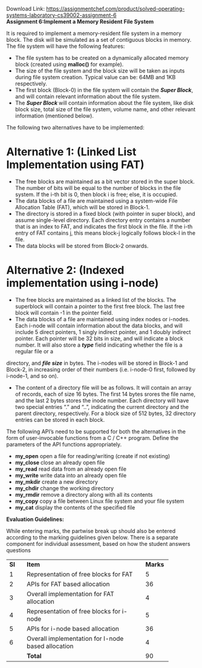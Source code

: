 Download Link: https://assignmentchef.com/product/solved-operating-systems-laboratory-cs39002-assignment-6
<br>
<strong>Assignment 6:Implement a Memory Resident File System</strong>

It is required to implement a memory-resident file system in a memory block. The disk will be simulated as a set of contiguous blocks in memory. The file system will have the following features:

<ul>

 <li>The file system has to be created on a dynamically allocated memory block (created using <strong>malloc()</strong> for example).</li>

 <li>The size of the file system and the block size will be taken as inputs during file system creation. Typical value can be: 64MB and 1KB respectively.</li>

 <li>The first block (Block-0) in the file system will contain the <strong><em>Super Block</em></strong>, and will contain relevant information about the file system.</li>

 <li>The <strong><em>Super Block </em></strong>will contain information about the file system, like disk block size, total size of the file system, volume name, and other relevant information (mentioned below).</li>

</ul>

The following two alternatives have to be implemented:

<h1>Alternative 1: (Linked List Implementation using FAT)</h1>

<ul>

 <li>The free blocks are maintained as a bit vector stored in the super block. The number of bits will be equal to the number of blocks in the file system. If the i-th bit is 0, then block i is free; else, it is occupied.</li>

 <li>The data blocks of a file are maintained using a system-wide File Allocation Table (FAT), which will be stored in Block-1.</li>

 <li>The directory is stored in a fixed block (with pointer in super block), and assume single-level directory. Each directory entry contains a number that is an index to FAT, and indicates the first block in the file. If the i-th entry of FAT contains j, this means block-j logically follows block-I in the file.</li>

 <li>The data blocks will be stored from Block-2 onwards.</li>

</ul>

<h1>Alternative 2: (Indexed implementation using i-node)</h1>

<ul>

 <li>The free blocks are maintained as a linked list of the blocks. The superblock will contain a pointer to the first free block. The last free block will contain -1 in the pointer field.</li>

 <li>The data blocks of a file are maintained using index nodes or i-nodes. Each i-node will contain information about the data blocks, and will include 5 direct pointers, 1 singly indirect pointer, and 1 doubly indirect pointer. Each pointer will be 32 bits in size, and will indicate a block number. It will also store a <strong><em>type</em></strong> field indicating whether the file is a regular file or a</li>

</ul>

directory, and <strong><em>file size</em></strong> in bytes. The i-nodes will be stored in Block-1 and Block-2, in increasing order of their numbers (i.e. i-node-0 first, followed by i-node-1, and so on).

<ul>

 <li>The content of a directory file will be as follows. It will contain an array of records, each of size 16 bytes. The first 14 bytes srores the file name, and the last 2 bytes stores the inode number. Each directory will have two special entries “.” and “..”, indicating the current directory and the parent directory, respectively. For a block size of 512 bytes, 32 directory entries can be stored in each block.</li>

</ul>

The following API’s need to be supported for both the alternatives in the form of user-invocable functions from a C / C++ program. Define the parameters of the API functions appropriately.

<ul>

 <li><strong>my_open</strong> open a file for reading/writing (create if not existing)</li>

 <li><strong>my_close </strong>close an already open file</li>

 <li><strong>my_read</strong> read data from an already open file</li>

 <li><strong>my_write</strong> write data into an already open file</li>

 <li><strong>my_mkdir</strong> create a new directory</li>

 <li><strong>my_chdir</strong> change the working directory</li>

 <li><strong>my_rmdir</strong> remove a directory along with all its contents</li>

 <li><strong>my_copy</strong> copy a file between Linux file system and your file system</li>

 <li><strong>my_cat</strong> display the contents of the specified file</li>

</ul>

<strong>Evaluation Guidelines:</strong>

While entering marks, the partwise break up should also be entered according to the marking guidelines given below. There is a separate component for individual assessment, based on how the student answers questions

<table width="381">

 <tbody>

  <tr>

   <td width="30"><strong>Sl</strong></td>

   <td width="298"><strong>Item</strong></td>

   <td width="53"><strong>Marks</strong></td>

  </tr>

  <tr>

   <td width="30">1</td>

   <td width="298">Representation of free blocks for FAT</td>

   <td width="53">5</td>

  </tr>

  <tr>

   <td width="30">2</td>

   <td width="298">APIs for FAT based allocation</td>

   <td width="53">36</td>

  </tr>

  <tr>

   <td width="30">3</td>

   <td width="298">Overall implementation for FAT allocation</td>

   <td width="53">4</td>

  </tr>

  <tr>

   <td width="30">4</td>

   <td width="298">Representation of free blocks for i-node</td>

   <td width="53">5</td>

  </tr>

  <tr>

   <td width="30">5</td>

   <td width="298">APIs for i-node based allocation</td>

   <td width="53">36</td>

  </tr>

  <tr>

   <td width="30">6</td>

   <td width="298">Overall implementation for I-node based allocation</td>

   <td width="53">4</td>

  </tr>

  <tr>

   <td width="30"> </td>

   <td width="298"><strong>Total</strong></td>

   <td width="53">90</td>

  </tr>

 </tbody>

</table>


